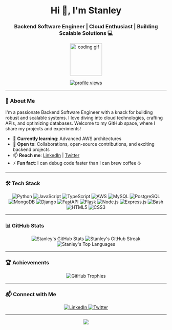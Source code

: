 <h1 align="center">Hi 👋, I'm Stanley</h1>
<h3 align="center">Backend Software Engineer | Cloud Enthusiast | Building Scalable Solutions 💻</h3>

<p align="center">
  <img src="https://media.giphy.com/media/WUlplcMpOCEmTGBtBW/giphy.gif" width="100" alt="coding gif"/>
</p>

<p align="center">
  <a href="https://github.com/Di-nobi">
    <img src="https://komarev.com/ghpvc/?username=Di-nobi&label=Profile%20Views&color=0e75b6&style=flat" alt="profile views"/>
  </a>
</p>

---

### 🚀 About Me
I'm a passionate Backend Software Engineer with a knack for building robust and scalable systems. I love diving into cloud technologies, crafting APIs, and optimizing databases. Welcome to my GitHub space, where I share my projects and experiments!

- 🌱 **Currently learning**: Advanced AWS architectures
- 💼 **Open to**: Collaborations, open-source contributions, and exciting backend projects
- 📫 **Reach me**: [LinkedIn](https://www.linkedin.com/in/dinobi) | [Twitter](https://twitter.com/dinobi_dev)
- ⚡ **Fun fact**: I can debug code faster than I can brew coffee ☕

---

### 🛠️ Tech Stack
<p align="center">
  <img src="https://img.shields.io/badge/Python-3776AB?style=flat-square&logo=python&logoColor=white" alt="Python"/>
  <img src="https://img.shields.io/badge/JavaScript-F7DF1E?style=flat-square&logo=javascript&logoColor=black" alt="JavaScript"/>
  <img src="https://img.shields.io/badge/TypeScript-3178C6?style=flat-square&logo=typescript&logoColor=white" alt="TypeScript"/>
  <img src="https://img.shields.io/badge/AWS-232F3E?style=flat-square&logo=amazonaws&logoColor=white" alt="AWS"/>
  <img src="https://img.shields.io/badge/MySQL-4479A1?style=flat-square&logo=mysql&logoColor=white" alt="MySQL"/>
  <img src="https://img.shields.io/badge/PostgreSQL-4169E1?style=flat-square&logo=postgresql&logoColor=white" alt="PostgreSQL"/>
  <img src="https://img.shields.io/badge/MongoDB-47A248?style=flat-square&logo=mongodb&logoColor=white" alt="MongoDB"/>
  <img src="https://img.shields.io/badge/Django-092E20?style=flat-square&logo=django&logoColor=white" alt="Django"/>
  <img src="https://img.shields.io/badge/FastAPI-009688?style=flat-square&logo=fastapi&logoColor=white" alt="FastAPI"/>
  <img src="https://img.shields.io/badge/Flask-000000?style=flat-square&logo=flask&logoColor=white" alt="Flask"/>
  <img src="https://img.shields.io/badge/Node.js-339933?style=flat-square&logo=nodedotjs&logoColor=white" alt="Node.js"/>
  <img src="https://img.shields.io/badge/Express.js-000000?style=flat-square&logo=express&logoColor=white" alt="Express.js"/>
  <img src="https://img.shields.io/badge/Bash-4EAA25?style=flat-square&logo=gnubash&logoColor=white" alt="Bash"/>
  <img src="https://img.shields.io/badge/HTML5-E34F26?style=flat-square&logo=html5&logoColor=white" alt="HTML5"/>
  <img src="https://img.shields.io/badge/CSS3-1572B6?style=flat-square&logo=css3&logoColor=white" alt="CSS3"/>
</p>

---

### 📊 GitHub Stats
<p align="center">
  <img src="https://github-readme-stats.vercel.app/api?username=Di-nobi&show_icons=true&theme=radical&hide_border=true" alt="Stanley's GitHub Stats"/>
  <img src="https://github-readme-streak-stats.herokuapp.com/?user=Di-nobi&theme=radical&hide_border=true" alt="Stanley's GitHub Streak"/>
  <img src="https://github-readme-stats.vercel.app/api/top-langs/?username=Di-nobi&langs_count=8&layout=compact&theme=radical&hide_border=true" alt="Stanley's Top Languages"/>
</p>

---

### 🏆 Achievements
<p align="center">
  <img src="https://github-profile-trophy.vercel.app/?username=Di-nobi&theme=radical&no-frame=true&margin-w=10" alt="GitHub Trophies"/>
</p>

---

### 📬 Connect with Me
<p align="center">
  <a href="https://www.linkedin.com/in/dinobi">
    <img src="https://img.shields.io/badge/LinkedIn-0077B5?style=for-the-badge&logo=linkedin&logoColor=white" alt="LinkedIn"/>
  </a>
  <a href="https://twitter.com/dinobi_dev">
    <img src="https://img.shields.io/badge/Twitter-1DA1F2?style=for-the-badge&logo=twitter&logoColor=white" alt="Twitter"/>
  </a>
</p>

---

<p align="center">
  <img src="https://capsule-render.vercel.app/api?type=waving&color=gradient&height=60&section=footer"/>
</p>
